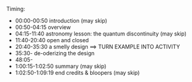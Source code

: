 
Timing:

- 00:00-00:50 introduction (may skip)
- 00:50-04:15 overview
- 04:15-11:40 astronomy lesson: the quantum discontinuity (may skip)
- 11:40-20:40 open and closed
- 20:40-35:30 a smelly design  ==> TURN EXAMPLE INTO ACTIVITY
- 35:30- de-oderizing the design
- 48:05-
- 1:00:15-1:02:50 summary (may skip)
- 1:02:50-1:09:19 end credits & bloopers (may skip)
